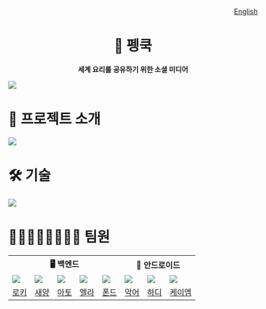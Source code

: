 <p align="end"><a href="https://github.com/woowacourse-teams/2024-pengcook">English</a></p>
<h1 align="middle">🍳 펭쿡</h1>
<p align="middle"><b>세계 요리를 공유하기 위한 소셜 미디어<b></b></p>

![](https://github.com/user-attachments/assets/396ed67b-685b-4e7d-88fe-48f76ba5f811)
<br>

# 📝 프로젝트 소개

![](https://github.com/user-attachments/assets/52d4d7b6-3dfa-4af0-a3f4-0176728a665d)
<br>

# 🛠️ 기술

![](https://github.com/user-attachments/assets/9012bc9e-5b68-4c31-be2e-7c69f122fd25)
<br>

# 👨🏻‍👩🏻‍👦🏻‍👦🏻 팀원

<table>
<tr>
    <th colspan="5" style="text-align: center;">🖥️ 백엔드</th>
    <th colspan="3" style="text-align: center;">📱 안드로이드</th>
</tr>
<tr>
    <td><img src="https://avatars.githubusercontent.com/u/58177929" /></td>
    <td><img src="https://avatars.githubusercontent.com/u/22692687" /></td>
    <td><img src="https://avatars.githubusercontent.com/u/89867757" /></td>
    <td><img src="https://avatars.githubusercontent.com/u/124992153" /></td>
    <td><img src="https://avatars.githubusercontent.com/u/90441959" /></td>
    <td><img src="https://avatars.githubusercontent.com/u/62333909" /></td>
    <td><img src="https://avatars.githubusercontent.com/u/74256335" /></td>
    <td><img src="https://avatars.githubusercontent.com/u/101035437" /></td>
</tr>
<tr  style="text-align: center;">
    <td><a href="https://github.com/HaiSeong">로키</a></td>
    <td><a href="https://github.com/geoje">새양</a></td>
    <td><a href="https://github.com/hyxrxn">아토</a></td>
    <td><a href="https://github.com/oshyun00">엘라</a></td>
    <td><a href="https://github.com/tackyu">폰드</a></td>
    <td><a href="https://github.com/Hogu59">악어</a></td>
    <td><a href="https://github.com/ii2001">하디</a></td>
    <td><a href="https://github.com/kmkim2689">케이엠</a></td>
</tr>
</table>
